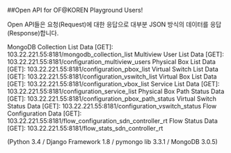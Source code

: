 ##Open API for OF@KOREN Playground Users!

Open API들은 요청(Request)에 대한 응답으로 대부분 JSON 방식의 데이터를 응답(Response)합니다.

MongoDB Collection List Data [GET]: 103.22.221.55:8181/mongodb_collection_list
Multiview User List Data [GET]: 103.22.221.55:8181/configuration_multiview_users
Physical Box List Data [GET]: 103.22.221.55:8181/configuration_pbox_list
Virtual Switch List Data [GET]: 103.22.221.55:8181/configuration_vswitch_list
Virtual Box List Data [GET]: 103.22.221.55:8181/configuration_vbox_list
Service List Data [GET]: 103.22.221.55:8181/configuration_service_list
Physical Box Path Status Data [GET]: 103.22.221.55:8181/configuration_pbox_path_status
Virtual Switch Status Data [GET]: 103.22.221.55:8181/configuration_vswitch_status
Flow Configuration Data [GET]: 103.22.221.55:8181/flow_configuration_sdn_controller_rt
Flow Status Data [GET]: 103.22.221.55:8181/flow_stats_sdn_controller_rt



(Python 3.4 / Django Framework 1.8 / pymongo lib 3.3.1 / MongoDB 3.0.5)
